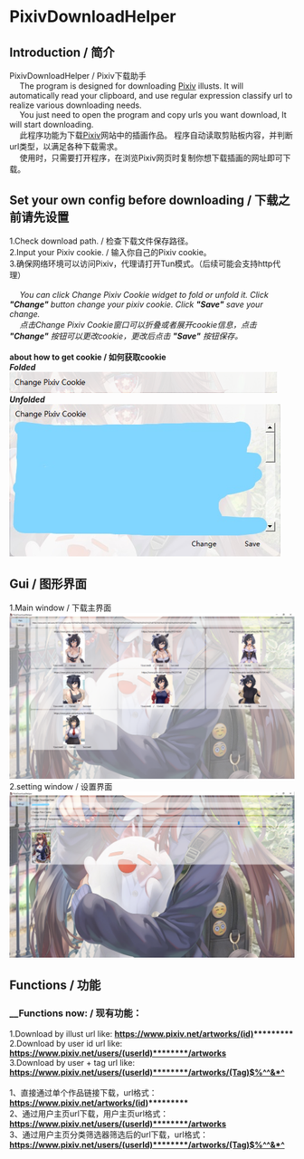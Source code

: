 PixivDownloadHelper
===================
## Introduction / 简介
PixivDownloadHelper / Pixiv下载助手<br/>
&ensp;&ensp; The program is designed for downloading [Pixiv](https://www.pixiv.net/) illusts.
It will automatically read your clipboard, and use regular expression classify url to realize various downloading needs.  <br/>
&ensp;&ensp; You just need to open the program and copy urls you want download, It will start downloading. <br/>
&ensp;&ensp; 此程序功能为下载[Pixiv](https://www.pixiv.net/)网站中的插画作品。
程序自动读取剪贴板内容，并判断url类型，以满足各种下载需求。 <br/>
&ensp;&ensp; 使用时，只需要打开程序，在浏览Pixiv网页时复制你想下载插画的网址即可下载。
## Set your own config before downloading / 下载之前请先设置
1.Check download path. / 检查下载文件保存路径。<br/>
2.Input your Pixiv cookie. / 输入你自己的Pixiv cookie。<br/>
3.确保网络环境可以访问Pixiv，代理请打开Tun模式。（后续可能会支持http代理）<br/><br/>
&ensp;&ensp; _You can click Change Pixiv Cookie widget to fold or unfold it. Click ___"Change"___ button change your pixiv cookie. Click ___"Save"___ save your change._<br/>
&ensp;&ensp; _点击Change Pixiv Cookie窗口可以折叠或者展开cookie信息，点击 ___"Change"___ 按钮可以更改cookie，更改后点击 ___"Save"___ 按钮保存。_<br/><br/>
__about how to get cookie / 如何获取cookie__<br/>
***Folded***<br/>
![image](https://github.com/ShimaSh1ma/PixivDownloadHelper/blob/master/introduction/cookie%20folded.png)<br/>
***Unfolded***<br/>
![image](https://github.com/ShimaSh1ma/PixivDownloadHelper/blob/master/introduction/cookie%20unfolded.jpg)
## Gui / 图形界面
1.Main window / 下载主界面
    ![image](https://github.com/ShimaSh1ma/PixivDownloadHelper/blob/master/introduction/mainWindow.png)
2.setting window / 设置界面
    ![image](https://github.com/ShimaSh1ma/PixivDownloadHelper/blob/master/introduction/settingWindow.jpg)
## Functions / 功能
### __Functions now: / 现有功能：
1.Download by illust url like: __https://www.pixiv.net/artworks/(id)*********__ <br/>
2.Download by user id url like: __https://www.pixiv.net/users/(userId)********/artworks__ <br/>
3.Download by user + tag url like: __https://www.pixiv.net/users/(userId)********/artworks/(Tag)$%^^&*^__ <br/>
<br/>
1、直接通过单个作品链接下载，url格式：__https://www.pixiv.net/artworks/(id)*********__ <br/>
2、通过用户主页url下载，用户主页url格式：__https://www.pixiv.net/users/(userId)********/artworks__ <br/>
3、通过用户主页分类筛选器筛选后的url下载，url格式：__https://www.pixiv.net/users/(userId)********/artworks/(Tag)$%^^&*^__ <br/>
